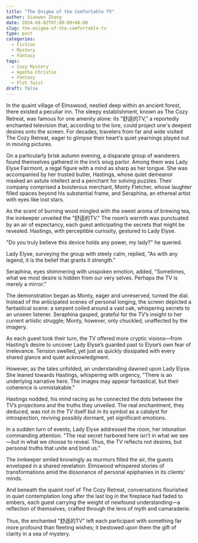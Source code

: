 ```yaml
---
title: "The Enigma of the Comfortable TV"
author: Xiaowen Zhang
date: 2024-08-02T07:00:00+08:00
slug: the-enigma-of-the-comfortable-tv
type: post
categories:
  - Fiction
  - Mystery
  - Fantasy
tags:
  - Cozy Mystery
  - Agatha Christie
  - Fantasy
  - Plot Twist
draft: false
---
```


In the quaint village of Elmswood, nestled deep within an ancient forest, there existed a peculiar inn. The sleepy establishment, known as The Cozy Retreat, was famous for one amenity alone: its "舒适的TV," a reportedly enchanted television that, according to the lore, could project one's deepest desires onto the screen. For decades, travelers from far and wide visited The Cozy Retreat, eager to glimpse their heart's quiet yearnings played out in moving pictures.

On a particularly brisk autumn evening, a disparate group of wanderers found themselves gathered in the inn’s snug parlor. Among them was Lady Elyse Fairmont, a regal figure with a mind as sharp as her tongue. She was accompanied by her trusted butler, Hastings, whose quiet demeanor masked an astute intellect and a penchant for solving puzzles. Their company comprised a boisterous merchant, Monty Fletcher, whose laughter filled spaces beyond his substantial frame, and Seraphina, an ethereal artist with eyes like lost stars.

As the scent of burning wood mingled with the sweet aroma of brewing tea, the innkeeper unveiled the "舒适的TV." The room’s warmth was punctuated by an air of expectancy, each guest anticipating the secrets that might be revealed. Hastings, with perceptible curiosity, gestured to Lady Elyse.

"Do you truly believe this device holds any power, my lady?" he queried.

Lady Elyse, surveying the group with steely calm, replied, "As with any legend, it is the belief that grants it strength."

Seraphina, eyes shimmering with unspoken emotion, added, "Sometimes, what we most desire is hidden from our very selves. Perhaps the TV is merely a mirror."

The demonstration began as Monty, eager and unreserved, turned the dial. Instead of the anticipated scenes of personal longing, the screen depicted a fantastical scene: a serpent coiled around a vast oak, whispering secrets to an unseen listener. Seraphina gasped, grateful for the TV’s insight to her current artistic struggle; Monty, however, only chuckled, unaffected by the imagery.

As each guest took their turn, the TV offered more cryptic visions—from Hasting’s desire to uncover Lady Elyse’s guarded past to Elyse’s own fear of irrelevance. Tension swelled, yet just as quickly dissipated with every shared glance and quiet acknowledgment.

However, as the tales unfolded, an understanding dawned upon Lady Elyse. She leaned towards Hastings, whispering with urgency, "There is an underlying narrative here. The images may appear fantastical, but their coherence is unmistakable."

Hastings nodded, his mind racing as he connected the dots between the TV’s projections and the truths they unveiled. The real enchantment, they deduced, was not in the TV itself but in its symbol as a catalyst for introspection, reviving possibly dormant, yet significant emotions.

In a sudden turn of events, Lady Elyse addressed the room, her intonation commanding attention. "The real secret harbored here isn't in what we see—but in what we choose to reveal. Thus, the TV reflects not desires, but personal truths that unite and bind us."

The innkeeper smiled knowingly as murmurs filled the air, the guests enveloped in a shared revelation. Elmswood whispered stories of transformations amid the dissonance of personal epiphanies in its clients' minds.

And beneath the quaint roof of The Cozy Retreat, conversations flourished in quiet contemplation long after the last log in the fireplace had faded to embers, each guest carrying the weight of newfound understanding—a reflection of themselves, crafted through the lens of myth and camaraderie.

Thus, the enchanted "舒适的TV" left each participant with something far more profound than fleeting wishes; it bestowed upon them the gift of clarity in a sea of mystery.